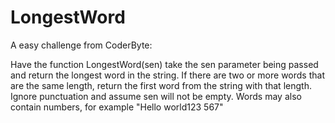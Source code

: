 # LongestWord

A easy challenge from CoderByte: 

Have the function LongestWord(sen) take the sen parameter being passed
and return the longest word in the string. If there are two or more words that are the same length,
return the first word from the string with that length. Ignore punctuation and assume sen will not be empty. 
Words may also contain numbers, for example "Hello world123 567"
